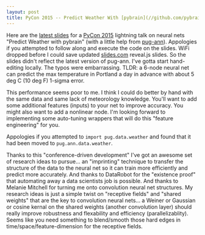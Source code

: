 ```yaml
---
layout: post
title: PyCon 2015 -- Predict Weather With [pybrain](//github.com/pybrain/pybrain)
---
```


Here are the [latest slides](/images/pycon2015-predict-weather-with-pybrain.html) for a [PyCon 2015](http://us.pycon.org/2015/) lightning talk on neural nets "Predict Weather with pybrain" (with a little help from [pug-ann](http://github.com/hobson/pug-ann)). Appologies if you attempted to follow along and execute the code on the slides. WiFi dropped before I could save updated [slides.com](//slides.com/hobsonlane/pycon2015-predict-weather-with-pybrain.html) reveal.js slides. So the slides didn't reflect the latest version of pug-ann. I've gotta start hand-editing locally. The typos were embarrassing. TLDR: a 6-node neural net can predict the max temperature in Portland a day in advance with about 5 deg C (10 deg F) 1-sigma error. 

This performance seems poor to me. I think I could do better by hand with the same data and same lack of meteorology knowledge. You'll want to add some additional features (inputs) to your net to improve accuracy. You might also want to add a nonlinear node. I'm looking forward to implementing some auto-tuning wrappers that will do this "feature engineering" for you.

Appologies if you attempted to `import pug.data.weather` and found that it had been moved to `pug.ann.data.weather`.

Thanks to this "conference-driven development" I've got an awesome set of research ideas to pursue... an "imprinting" technique to transfer the structure of the data to the neural net so it can train more efficiently and predict more accurately. And thanks to DataRobot for the "existence proof" that automating away a data scientists job is possible. And thanks to Melanie Mitchell for turning me onto convolution neural net structures. My research ideas is just a simple twist on "receptive fields" and "shared weights" that are the key to convolution neural nets... a Weiner or Gaussian or cosine kernal on the shared weights (another convolution layer) should really improve robustness and flexability and efficiency (parallelizablity).  Seems like you need something to blend/smooth those hard edges in time/space/feature-dimension for the receptive fields.